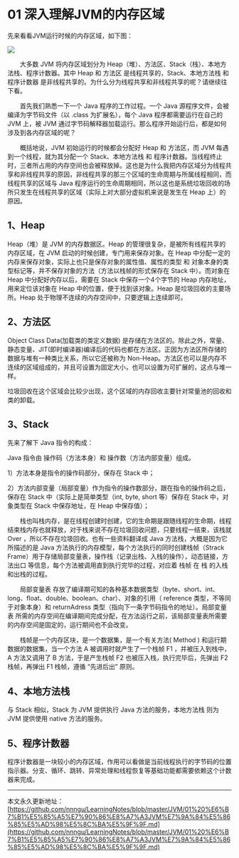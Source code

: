 # 01 深入理解JVM的内存区域

先来看看JVM运行时候的内存区域，如下图：

![][1]

　　大多数 JVM 将内存区域划分为 Heap（堆）、方法区、Stack（栈）、本地方法栈、程序计数器。其中 Heap 和 方法区 是线程共享的，Stack、本地方法栈 和 程序计数器 是非线程共享的。为什么分为线程共享和非线程共享的呢？请继续往下看。

　　首先我们熟悉一下一个 Java 程序的工作过程。一个 Java 源程序文件，会被编译为字节码文件（以 .class 为扩展名），每个 Java 程序都需要运行在自己的 JVM 上，被 JVM 通过字节码解释器加载运行。那么程序开始运行后，都是如何涉及到各内存区域的呢？

　　概括地说，JVM 初始运行的时候都会分配好 Heap 和 方法区，而 JVM 每遇到一个线程，就为其分配一个 Stack、本地方法栈 和 程序计数器。当线程终止时，三者所占用的内存空间也会被释放掉。这也是为什么我把内存区域分为线程共享和非线程共享的原因，非线程共享的那三个区域的生命周期与所属线程相同，而线程共享的区域与 Java 程序运行的生命周期相同，所以这也是系统垃圾回收的场所只发生在线程共享的区域（实际上对大部分虚拟机来说是发生在 Heap 上）的原因。
  
## 1、Heap

Heap（堆）是 JVM 的内存数据区。Heap 的管理很复杂，是被所有线程共享的内存区域，在 JVM 启动的时候创建，专门用来保存对象。在 Heap 中分配一定的内存来保存对象，实际上也只是保存对象的属性值、属性的类型 和 对象本身的类型标记等，并不保存对象的方法（方法以栈帧的形式保存在 Stack 中）。而对象在 Heap 中分配好内存以后，需要在 Stack 中保存一个4个字节的 Heap 内存地址，用来定位该对象在 Heap 中的位置，便于找到该对象。Heap 是垃圾回收的主要场所。Heap 处于物理不连续的内存空间中，只要逻辑上连续即可。

## 2、方法区

Object Class Data(加载类的类定义数据) 是存储在方法区的。除此之外，常量、静态变量、JIT(即时编译器)编译后的代码也都在方法区。正因为方法区所存储的数据与堆有一种类比关系，所以它还被称为 Non-Heap。方法区也可以是内存不连续的区域组成的，并且可设置为固定大小，也可以设置为可扩展的，这点与堆一样。

垃圾回收在这个区域会比较少出现，这个区域的内存回收主要针对常量池的回收和类的卸载。
  
## 3、Stack

先来了解下 Java 指令的构成：

Java 指令由 操作码（方法本身）和 操作数（方法内部变量）组成。　　　

1）方法本身是指令的操作码部分，保存在 Stack 中；

2）方法内部变量（局部变量）作为指令的操作数部分，跟在指令的操作码之后，保存在 Stack 中（实际上是简单类型（int, byte, short 等）保存在 Stack 中，对象类型在 Stack 中保存地址，在 Heap 中保存值）；

　　栈也叫栈内存，是在线程创建时创建，它的生命期是跟随线程的生命期，线程结束栈内存也就释放，对于栈来说不存在垃圾回收问题，只要线程一结束，该栈就 Over ，所以不存在垃圾回收。也有一些资料翻译成 Java 方法栈，大概是因为它所描述的是 Java 方法执行的内存模型，每个方法执行的同时创建栈帧（Strack Frame）用于存储局部变量表，操作栈（记录出栈、入栈的操作），动态链接，方法出口 等信息，每个方法被调用直到执行完毕的过程，对应着 栈帧 在 栈 的入栈和出栈的过程。

　　局部变量表 存放了编译期可知的各种基本数据类型（byte、short、int、long、float、double、boolean、char）、对象的引用（ reference 类型，不等同于对象本身）和 returnAdress 类型（指向下一条字节码指令的地址）。局部变量表 所需的内存空间在编译期间完成分配，在方法运行之前，该局部变量表所需要的内存空间是固定的，运行期间也不会改变。

　　栈帧是一个内存区块，是一个数据集，是一个有关方法( Method ) 和运行期数据的数据集，当一个方法 A 被调用时就产生了一个栈帧 F1 ，并被压入到栈中，A 方法又调用了 B 方法，于是产生栈帧 F2 也被压入栈，执行完毕后，先弹出 F2 栈帧，再弹出 F1 栈帧，遵循 “先进后出” 原则。
  
## 4、本地方法栈

与 Stack 相似，Stack 为 JVM 提供执行 Java 方法的服务，本地方法栈 则为 JVM 提供使用 native 方法的服务。
  
## 5、程序计数器

程序计数器是一块较小的内存区域，作用可以看做是当前线程执行的字节码的位置指示器。分支、循环、跳转、异常处理和线程恢复等基础功能都需要依赖这个计数器来完成。
























---

本文永久更新地址：[https://github.com/nnngu/LearningNotes/blob/master/JVM/01%20%E6%B7%B1%E5%85%A5%E7%90%86%E8%A7%A3JVM%E7%9A%84%E5%86%85%E5%AD%98%E5%8C%BA%E5%9F%9F.md](https://github.com/nnngu/LearningNotes/blob/master/JVM/01%20%E6%B7%B1%E5%85%A5%E7%90%86%E8%A7%A3JVM%E7%9A%84%E5%86%85%E5%AD%98%E5%8C%BA%E5%9F%9F.md)


  [1]: https://www.github.com/nnngu/FigureBed/raw/master/2018/2/28/1519799017324.jpg